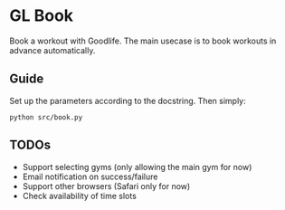 # GL Book

Book a workout with Goodlife. The main usecase is to book workouts in advance automatically.

## Guide
Set up the parameters according to the docstring. Then simply:
```shell
python src/book.py
```

## TODOs
- Support selecting gyms (only allowing the main gym for now)
- Email notification on success/failure
- Support other browsers (Safari only for now)
- Check availability of time slots
